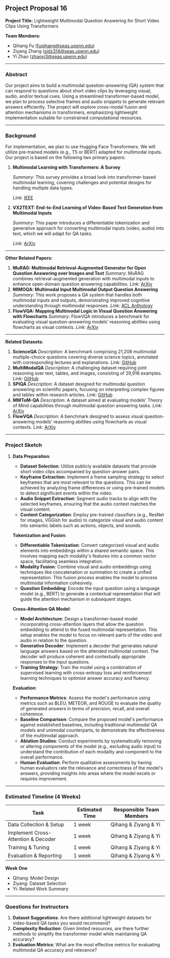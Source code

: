 ## Project Proposal 16

**Project Title:** Lightweight Multimodal Question Answering for Short Video Clips Using Transformers

**Team Members:**

- Qihang Fu (fuqihang@seas.upenn.edu)
- Ziyang Zhang (sidz314@seas.upenn.edu)
- Yi Zhao (zhaoyi3@seas.upenn.edu)

---

### Abstract
Our project aims to build a multimodal question-answering (QA) system that can respond to questions about short video clips by leveraging visual, audio, and/or textual cues. Using a streamlined transformer-based model, we plan to process selective frames and audio snippets to generate relevant answers efficiently. The project will explore cross-modal fusion and attention mechanisms in transformers, emphasizing lightweight implementation suitable for constrained computational resources.

---

### Background
For implementation, we plan to use Hugging Face Transformers. We will utilize pre-trained models (e.g., T5 or BERT) adapted for multimodal inputs. Our project is based on the following two primary papers:
1. **Multimodal Learning with Transformers: A Survey**

   *Summary:* This survey provides a broad look into transformer-based multimodal learning, covering challenges and potential designs for handling multiple data types.

   *Link:* [IEEE](https://ieeexplore.ieee.org/abstract/document/10123038)

2. **VX2TEXT: End-to-End Learning of Video-Based Text Generation from Multimodal Inputs**

   *Summary:* This paper introduces a differentiable tokenization and generative approach for converting multimodal inputs (video, audio) into text, which we will adapt for QA tasks.

   *Link:* [ArXiv](https://arxiv.org/abs/2101.12059)

---

**Other Related Papers:**

1. **MuRAG: Multimodal Retrieval-Augmented Generator for Open Question Answering over Images and Text**
   *Summary:* MuRAG combines retrieval-augmented generation with multimodal inputs to enhance open-domain question answering capabilities.
   *Link:* [ArXiv](https://arxiv.org/abs/2210.02928)
2. **MIMOQA: Multimodal Input Multimodal Output Question Answering**
   *Summary:* This work proposes a QA system that handles both multimodal inputs and outputs, demonstrating improved cognitive understanding through multimodal responses.
   *Link:* [ACL Anthology](https://aclanthology.org/2021.naacl-main.418/)
3. **FlowVQA: Mapping Multimodal Logic in Visual Question Answering with Flowcharts**
   *Summary:* FlowVQA introduces a benchmark for evaluating visual question-answering models' reasoning abilities using flowcharts as visual contexts.
   *Link:* [ArXiv](https://arxiv.org/abs/2406.19237)

---

**Related Datasets:**

1. **ScienceQA**
   *Description:* A benchmark comprising 21,208 multimodal multiple-choice questions covering diverse science topics, annotated with corresponding lectures and explanations.
   *Link:* [GitHub](https://github.com/lupantech/ScienceQA)
2. **MultiModalQA**
   *Description:* A challenging dataset requiring joint reasoning over text, tables, and images, consisting of 29,918 examples.
   *Link:* [GitHub](https://github.com/allenai/multimodalqa)
3. **SPIQA**
   *Description:* A dataset designed for multimodal question answering on scientific papers, focusing on interpreting complex figures and tables within research articles.
   *Link:* [GitHub](https://github.com/google/spiqa)
4. **MMToM-QA**
   *Description:* A dataset aimed at evaluating models' Theory of Mind capabilities through multimodal question answering tasks.
   *Link:* [ArXiv](https://arxiv.org/abs/2401.08743)
5. **FlowVQA**
   *Description:* A benchmark designed to assess visual question-answering models' reasoning abilities using flowcharts as visual contexts.
   *Link:* [ArXiv](https://arxiv.org/abs/2406.19237)

---

### Project Sketch

1. **Data Preparation**:

   - **Dataset Selection**: Utilize publicly available datasets that provide short video clips accompanied by question-answer pairs.
   - **Keyframe Extraction**: Implement a frame sampling strategy to select keyframes that are most relevant to the questions. This can be achieved by analyzing frame differences or using pre-trained models to detect significant events within the video.
   - **Audio Snippet Extraction**: Segment audio tracks to align with the selected keyframes, ensuring that the audio context matches the visual content.
   - **Content Categorization**: Employ pre-trained classifiers (e.g., ResNet for images, VGGish for audio) to categorize visual and audio content into semantic labels such as actions, objects, and sounds.

   **Tokenization and Fusion**:

   - **Differentiable Tokenization**: Convert categorized visual and audio elements into embeddings within a shared semantic space. This involves mapping each modality's features into a common vector space, facilitating seamless integration.
   - **Modality Fusion**: Combine visual and audio embeddings using techniques like concatenation or summation to create a unified representation. This fusion process enables the model to process multimodal information cohesively.
   - **Question Embedding**: Encode the input question using a language model (e.g., BERT) to generate a contextual representation that will guide the attention mechanism in subsequent stages.

   **Cross-Attention QA Model**:

   - **Model Architecture**: Design a transformer-based model incorporating cross-attention layers that allow the question embedding to attend to the fused multimodal representation. This setup enables the model to focus on relevant parts of the video and audio in relation to the question.
   - **Generative Decoder**: Implement a decoder that generates natural language answers based on the attended multimodal context. The decoder will produce coherent and contextually appropriate responses to the input questions.
   - **Training Strategy**: Train the model using a combination of supervised learning with cross-entropy loss and reinforcement learning techniques to optimize answer accuracy and fluency.

   **Evaluation**:

   - **Performance Metrics**: Assess the model's performance using metrics such as BLEU, METEOR, and ROUGE to evaluate the quality of generated answers in terms of precision, recall, and overall coherence.
   - **Baseline Comparison**: Compare the proposed model's performance against established baselines, including traditional multimodal QA models and unimodal counterparts, to demonstrate the effectiveness of the multimodal approach.
   - **Ablation Studies**: Conduct experiments by systematically removing or altering components of the model (e.g., excluding audio input) to understand the contribution of each modality and component to the overall performance.
   - **Human Evaluation**: Perform qualitative assessments by having human evaluators rate the relevance and correctness of the model's answers, providing insights into areas where the model excels or requires improvement.

---

### Estimated Timeline (4 Weeks)

| Task                                | Estimated Time | Responsible Team Members |
| ----------------------------------- | -------------- | ------------------------ |
| Data Collection & Setup             | 1 week         | Qihang & Ziyang & Yi     |
| Implement Cross-Attention & Decoder | 1 week         | Qihang & Ziyang & Yi     |
| Training & Tuning                   | 1 week         | Qihang & Ziyang & Yi     |
| Evaluation & Reporting              | 1 week         | Qihang & Ziyang & Yi     |

**Week One**
- Qihang: Model Design
- Ziyang: Dataset Selection
- Yi: Related Work Summary

---

### Questions for Instructors

1. **Dataset Suggestions**: Are there additional lightweight datasets for video-based QA tasks you would recommend?
2. **Complexity Reduction**: Given limited resources, are there further methods to simplify the transformer model while maintaining QA accuracy?
3. **Evaluation Metrics**: What are the most effective metrics for evaluating multimodal QA accuracy and relevance?
